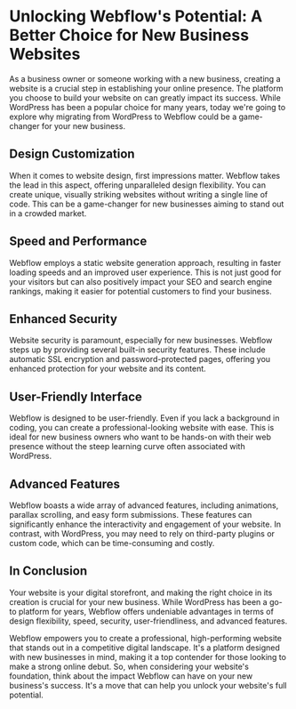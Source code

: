 ---
---

# Unlocking Webflow's Potential: A Better Choice for New Business Websites

As a business owner or someone working with a new business, creating a website is a crucial step in establishing your online presence. The platform you choose to build your website on can greatly impact its success. While WordPress has been a popular choice for many years, today we're going to explore why migrating from WordPress to Webflow could be a game-changer for your new business.

## Design Customization

When it comes to website design, first impressions matter. Webflow takes the lead in this aspect, offering unparalleled design flexibility. You can create unique, visually striking websites without writing a single line of code. This can be a game-changer for new businesses aiming to stand out in a crowded market.

## Speed and Performance

Webflow employs a static website generation approach, resulting in faster loading speeds and an improved user experience. This is not just good for your visitors but can also positively impact your SEO and search engine rankings, making it easier for potential customers to find your business.

## Enhanced Security

Website security is paramount, especially for new businesses. Webflow steps up by providing several built-in security features. These include automatic SSL encryption and password-protected pages, offering you enhanced protection for your website and its content.

## User-Friendly Interface

Webflow is designed to be user-friendly. Even if you lack a background in coding, you can create a professional-looking website with ease. This is ideal for new business owners who want to be hands-on with their web presence without the steep learning curve often associated with WordPress.

## Advanced Features

Webflow boasts a wide array of advanced features, including animations, parallax scrolling, and easy form submissions. These features can significantly enhance the interactivity and engagement of your website. In contrast, with WordPress, you may need to rely on third-party plugins or custom code, which can be time-consuming and costly.

## In Conclusion

Your website is your digital storefront, and making the right choice in its creation is crucial for your new business. While WordPress has been a go-to platform for years, Webflow offers undeniable advantages in terms of design flexibility, speed, security, user-friendliness, and advanced features.

Webflow empowers you to create a professional, high-performing website that stands out in a competitive digital landscape. It's a platform designed with new businesses in mind, making it a top contender for those looking to make a strong online debut. So, when considering your website's foundation, think about the impact Webflow can have on your new business's success. It's a move that can help you unlock your website's full potential.
